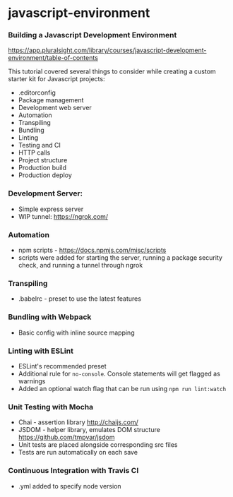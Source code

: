 # javascript-environment

### Building a Javascript Development Environment
https://app.pluralsight.com/library/courses/javascript-development-environment/table-of-contents

This tutorial covered several things to consider while creating a custom starter kit for Javascript projects:

* .editorconfig
* Package management
* Development web server
* Automation
* Transpiling
* Bundling
* Linting
* Testing and CI
* HTTP calls
* Project structure
* Production build
* Production deploy

### Development Server:
* Simple express server
* WIP tunnel: https://ngrok.com/

### Automation
* npm scripts - https://docs.npmjs.com/misc/scripts
* scripts were added for starting the server, running a package security check, and running a tunnel through ngrok

### Transpiling
* .babelrc - preset to use the latest features

### Bundling with Webpack
* Basic config with inline source mapping

### Linting with ESLint
* ESLint's recommended preset
* Additional rule for `no-console`. Console statements will get flagged as warnings
* Added an optional watch flag that can be run using `npm run lint:watch`

### Unit Testing with Mocha
* Chai - assertion library http://chaijs.com/
* JSDOM - helper library, emulates DOM structure https://github.com/tmpvar/jsdom
* Unit tests are placed alongside corresponding src files 
* Tests are run automatically on each save

### Continuous Integration with Travis CI
* .yml added to specify node version
